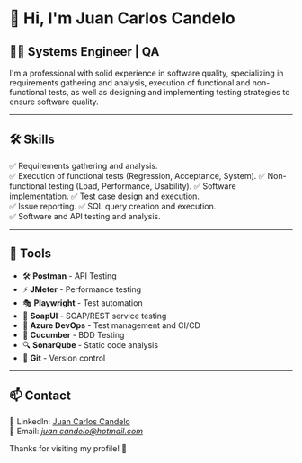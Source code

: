 # 👋 Hi, I'm Juan Carlos Candelo

## 👨‍💻 Systems Engineer | QA
I'm a professional with solid experience in software quality, specializing in requirements gathering and analysis, execution of functional and non-functional tests, as well as designing and implementing testing strategies to ensure software quality.

---

## 🛠️ Skills
✅ Requirements gathering and analysis.  
✅ Execution of functional tests (Regression, Acceptance, System).
✅ Non-functional testing (Load, Performance, Usability).
✅ Software implementation.
✅ Test case design and execution.  
✅ Issue reporting.
✅ SQL query creation and execution.  
✅ Software and API testing and analysis.

---

## 🔧 Tools
- 🛠 **Postman** - API Testing
- ⚡ **JMeter** - Performance testing
- 🎭 **Playwright** - Test automation
- 🧼 **SoapUI** - SOAP/REST service testing
- 🔄 **Azure DevOps** - Test management and CI/CD
- 🥒 **Cucumber** - BDD Testing
- 🔍 **SonarQube** - Static code analysis
- 🔗 **Git** - Version control

---

## 📫 Contact
💼 LinkedIn: [Juan Carlos Candelo](https://www.linkedin.com/in/juan-carlos-candelo-46069970/)  
📧 Email: *juan.candelo@hotmail.com*  

Thanks for visiting my profile! 🚀

